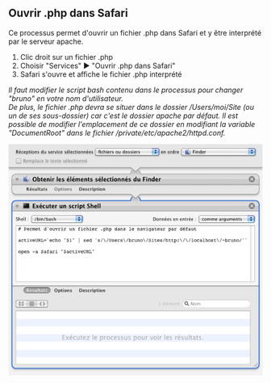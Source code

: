 ## Ouvrir .php dans Safari

Ce processus permet d'ouvrir un fichier .php dans Safari et y être interprété par le serveur apache.

1. Clic droit sur un fichier .php
2. Choisir "Services" ▶ "Ouvrir .php dans Safari"
3. Safari s'ouvre et affiche le fichier .php interprété

*Il faut modifier le script bash contenu dans le processus pour changer "bruno" en votre nom d'utilisateur.  
De plus, le fichier .php devra se situer dans le dossier /Users/moi/Site (ou un de ses sous-dossier) car c'est le dossier apache par défaut. Il est possible de modifier l'emplacement de ce dossier en modifiant la variable "DocumentRoot" dans le fichier /private/etc/apache2/httpd.conf.*


![Aperçu](Ouvrir_php_dans_Safari.workflow/Contents/QuickLook/Preview.png "Preview")
